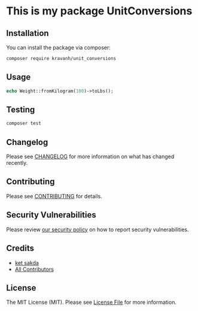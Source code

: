 # This is my package UnitConversions
## Installation

You can install the package via composer:

```bash
composer require kravanh/unit_conversions
```

## Usage

```php
echo Weight::fromKilogram(100)->toLbs();
```

## Testing

```bash
composer test
```

## Changelog

Please see [CHANGELOG](CHANGELOG.md) for more information on what has changed recently.

## Contributing

Please see [CONTRIBUTING](.github/CONTRIBUTING.md) for details.

## Security Vulnerabilities

Please review [our security policy](../../security/policy) on how to report security vulnerabilities.

## Credits

- [ket sakda](https://github.com/ketsakda)
- [All Contributors](../../contributors)

## License

The MIT License (MIT). Please see [License File](LICENSE.md) for more information.
